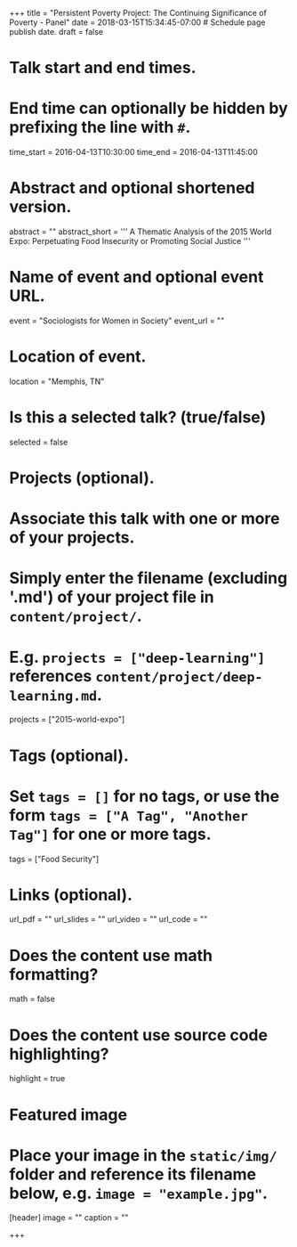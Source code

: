 +++
title = "Persistent Poverty Project: The Continuing Significance of Poverty - Panel"
date = 2018-03-15T15:34:45-07:00  # Schedule page publish date.
draft = false

# Talk start and end times.
#   End time can optionally be hidden by prefixing the line with `#`.
time_start = 2016-04-13T10:30:00
time_end = 2016-04-13T11:45:00

# Abstract and optional shortened version.
abstract = ""
abstract_short = '''
    A Thematic Analysis of the 2015 World Expo: Perpetuating
    Food Insecurity or Promoting Social Justice
'''

# Name of event and optional event URL.
event = "Sociologists for Women in Society"
event_url = ""

# Location of event.
location = "Memphis, TN"

# Is this a selected talk? (true/false)
selected = false

# Projects (optional).
#   Associate this talk with one or more of your projects.
#   Simply enter the filename (excluding '.md') of your project file in `content/project/`.
#   E.g. `projects = ["deep-learning"]` references `content/project/deep-learning.md`.
projects = ["2015-world-expo"]

# Tags (optional).
#   Set `tags = []` for no tags, or use the form `tags = ["A Tag", "Another Tag"]` for one or more tags.
tags = ["Food Security"]

# Links (optional).
url_pdf = ""
url_slides = ""
url_video = ""
url_code = ""

# Does the content use math formatting?
math = false

# Does the content use source code highlighting?
highlight = true

# Featured image
# Place your image in the `static/img/` folder and reference its filename below, e.g. `image = "example.jpg"`.
[header]
image = ""
caption = ""

+++
